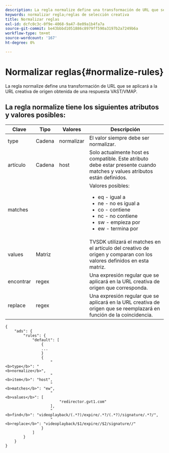 ```yaml
---
description: La regla normalize define una transformación de URL que se aplicará a la URL creativa de origen obtenida de una respuesta VAST/VMAP.
keywords: normalizar regla;reglas de selección creativa
title: Normalizar reglas
exl-id: dcfc0c3c-0f9e-4068-9a47-8e09a1b4fa7a
source-git-commit: be43bbbd1051886c8979ff590a3197b2a7249b6a
workflow-type: tm+mt
source-wordcount: '167'
ht-degree: 0%

---
```


# Normalizar reglas{#normalize-rules}

La regla normalize define una transformación de URL que se aplicará a la URL creativa de origen obtenida de una respuesta VAST/VMAP.

## La regla normalize tiene los siguientes atributos y valores posibles:

<table id="table_ljp_tgx_hz">  
 <thead> 
  <tr> 
   <th class="entry"> Clave</th> 
   <th class="entry"> Tipo</th> 
   <th class="entry"> Valores</th> 
   <th class="entry"> Descripción</th> 
  </tr> 
 </thead>
 <tbody> 
  <tr> 
   <td><span class="codeph"> type</span></td> 
   <td><span class="codeph"> Cadena</span></td> 
   <td><span class="codeph"> normalizar</span></td> 
   <td>El valor siempre debe ser <span class="codeph"> normalizar</span>.</td> 
  </tr> 
  <tr> 
   <td><span class="codeph"> artículo</span></td> 
   <td><span class="codeph"> Cadena</span></td> 
   <td><span class="codeph"> host</span></td> 
   <td>Solo actualmente <span class="codeph"> host</span> es compatible. Este atributo debe estar presente cuando <span class="codeph"> matches</span> y <span class="codeph"> values</span> atributos están definidos.</td> 
  </tr> 
  <tr> 
   <td><span class="codeph"> matches</span></td> 
   <td></td> 
   <td></td> 
   <td>Valores posibles:
    <ul id="ul_tnf_2hx_hz"> 
     <li><span class="codeph"> eq</span> - igual a</li> 
     <li><span class="codeph"> ne</span> - no es igual a</li> 
     <li><span class="codeph"> co</span> - contiene</li> 
     <li><span class="codeph"> nc</span> - no contiene</li> 
     <li><span class="codeph"> sw</span> - empieza por</li> 
     <li><span class="codeph"> ew</span> - termina por</li> 
    </ul></td> 
  </tr> 
  <tr> 
   <td><span class="codeph"> values</span></td> 
   <td><span class="codeph"> Matriz</span></td> 
   <td></td> 
   <td>TVSDK utilizará el <span class="codeph"> matches</span> en el <span class="codeph"> artículo</span> del creativo de origen y comparan con los valores definidos en esta matriz.</td> 
  </tr> 
  <tr> 
   <td><span class="codeph"> encontrar</span></td> 
   <td><span class="codeph"> regex</span></td> 
   <td></td> 
   <td> Una expresión regular que se aplicará en la URL creativa de origen que corresponda.</td> 
  </tr> 
  <tr> 
   <td><span class="codeph"> replace</span></td> 
   <td><span class="codeph"> regex</span></td> 
   <td></td> 
   <td> Una expresión regular que se aplicará en la URL creativa de origen que se reemplazará en función de la coincidencia.</td> 
  </tr> 
 </tbody> 
</table>

```
{
    "ads": {
        "rules": {
            "default": [
                {
                ...
                }
                {
                    "
<b>type</b>": "
<b>normalize</b>",
                    "
<b>item</b>": "host",
                    "
<b>matches</b>": "ew",
                    "
<b>values</b>": [
                        "redirector.gvt1.com"
                    ],
                    "
<b>find</b>": "videoplayback/(.*?)/expire/.*?/(.*?)/signature/.*?/",
                    "
<b>replace</b>": "videoplayback/$1/expire//$2/signature//"
                }                
            ]
        }
    }
}
```
